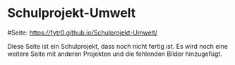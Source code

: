 # Schulprojekt-Umwelt
#Seite: https://fytr0.github.io/Schulprojekt-Umwelt/

Diese Seite ist ein Schulprojekt, dass noch nicht fertig ist. Es wird noch eine weitere Seite mit anderen Projekten und die fehlenden Bilder hinzugefügt.
